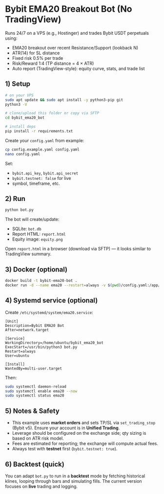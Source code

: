 
# Bybit EMA20 Breakout Bot (No TradingView)

Runs 24/7 on a VPS (e.g., Hostinger) and trades Bybit USDT perpetuals using:
- EMA20 breakout over recent Resistance/Support (lookback N)
- ATR(14) for SL distance
- Fixed risk 0.5% per trade
- Risk/Reward 1:4 (TP distance = 4 × ATR)
- Auto report (TradingView-style): equity curve, stats, and trade list

## 1) Setup

```bash
# on your VPS
sudo apt update && sudo apt install -y python3-pip git
python3 -V

# clone/upload this folder or copy via SFTP
cd bybit_ema20_bot

# install deps
pip install -r requirements.txt
```

Create your `config.yaml` from example:
```bash
cp config.example.yaml config.yaml
nano config.yaml
```

Set:
- `bybit.api_key`, `bybit.api_secret`
- `bybit.testnet: false` for live
- symbol, timeframe, etc.

## 2) Run

```bash
python bot.py
```

The bot will create/update:
- SQLite: `bot.db`
- Report HTML: `report.html`
- Equity image: `equity.png`

Open `report.html` in a browser (download via SFTP) — it looks similar to TradingView summary.

## 3) Docker (optional)

```bash
docker build -t bybit-ema20-bot .
docker run -d --name ema20 --restart=always -v $(pwd)/config.yaml:/app/config.yaml -v $(pwd)/bot.db:/app/bot.db -v $(pwd)/report.html:/app/report.html -v $(pwd)/equity.png:/app/equity.png bybit-ema20-bot
```

## 4) Systemd service (optional)

Create `/etc/systemd/system/ema20.service`:

```
[Unit]
Description=Bybit EMA20 Bot
After=network.target

[Service]
WorkingDirectory=/home/ubuntu/bybit_ema20_bot
ExecStart=/usr/bin/python3 bot.py
Restart=always
User=ubuntu

[Install]
WantedBy=multi-user.target
```

Then:

```bash
sudo systemctl daemon-reload
sudo systemctl enable ema20 --now
sudo systemctl status ema20
```

## 5) Notes & Safety

- This example uses **market orders** and sets TP/SL via `set_trading_stop` (Bybit v5). Ensure your account is in **Unified Trading**.
- Leverage should be configured on the exchange side; qty sizing is based on ATR risk model.
- Fees are estimated for reporting; the exchange will compute actual fees.
- Always test with **testnet** first (`bybit.testnet: true`).

## 6) Backtest (quick)

You can adapt `bot.py` to run in a **backtest** mode by fetching historical klines, looping through bars and simulating fills. The current version focuses on **live** trading and logging.
```

